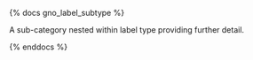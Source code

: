 {% docs gno_label_subtype %}

A sub-category nested within label type providing further detail.

{% enddocs %}